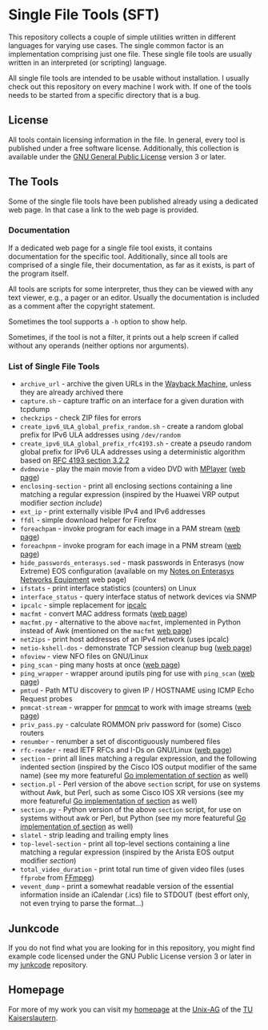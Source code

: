 # Single File Tools (SFT)

This repository collects a couple of simple utilities written in different
languages for varying use cases. The single common factor is an implementation
comprising just one file. These single file tools are usually written in an
interpreted (or scripting) language.

All single file tools are intended to be usable without installation. I
usually check out this repository on every machine I work with. If one of
the tools needs to be started from a specific directory that is a bug.

## License

All tools contain licensing information in the file. In general, every tool
is published under a free software license. Additionally, this collection
is available under the
[GNU General Public License](https://www.gnu.org/licenses/gpl.html)
version 3 or later.

## The Tools

Some of the single file tools have been published already using a dedicated
web page. In that case a link to the web page is provided.

### Documentation

If a dedicated web page for a single file tool exists, it contains
documentation for the specific tool. Additionally, since all tools
are comprised of a single file, their documentation, as far as it
exists, is part of the program itself.

All tools are scripts for some interpreter, thus they can be viewed with
any text viewer, e.g., a pager or an editor. Usually the documentation
is included as a comment after the copyright statement.

Sometimes the tool supports a `-h` option to show help.

Sometimes, if the tool is not a filter, it prints out a help screen if
called without any operands (neither options nor arguments).

### List of Single File Tools

* `archive_url` - archive the given URLs in the
  [Wayback Machine](https://web.archive.org/), unless they are already
  archived there
* `capture.sh` - capture traffic on an interface for a given duration with
  tcpdump
* `checkzips` - check ZIP files for errors
* `create_ipv6_ULA_global_prefix_random.sh` - create a random global prefix
  for IPv6 ULA addresses using `/dev/random`
* `create_ipv6_ULA_global_prefix_rfc4193.sh` - create a pseudo random global
  prefix for IPv6 ULA addresses using a deterministic algorithm based on
  [RFC 4193 section 3.2.2](https://datatracker.ietf.org/doc/html/rfc4193#section-3.2.2)
* `dvdmovie` - play the main movie from a video DVD with
  [MPlayer](http://www.mplayerhq.hu/)
  ([web page](https://www.unix-ag.uni-kl.de/~auerswal/dvdmovie/))
* `enclosing-section` - print all enclosing sections containing a line
  matching a regular expression (inspired by the Huawei VRP output modifier
  *section include*)
* `ext_ip` - print externally visible IPv4 and IPv6 addresses
* `ffdl` - simple download helper for Firefox
* `foreachpam` - invoke program for each image in a PAM stream
   ([web page](https://www.unix-ag.uni-kl.de/~auerswal/netpbm/index.html))
* `foreachpnm` - invoke program for each image in a PNM stream
  ([web page](https://www.unix-ag.uni-kl.de/~auerswal/netpbm/index.html))
* `hide_passwords_enterasys.sed` - mask passwords in Enterasys (now Extreme)
  EOS configuration
  (available on my
  [Notes on Enterasys Networks Equipment](https://www.unix-ag.uni-kl.de/~auerswal/enterasys/#hide_passwords)
  web page)
* `ifstats` - print interface statistics (counters) on Linux
* `interface_status` - query interface status of network devices via SNMP
* `ipcalc` - simple replacement for [ipcalc](http://jodies.de/ipcalc)
* `macfmt` - convert MAC address formats
  ([web page](https://www.unix-ag.uni-kl.de/~auerswal/macfmt/))
* `macfmt.py` - alternative to the above `macfmt`, implemented in Python
  instead of Awk (mentioned on the `macfmt`
  [web page](https://www.unix-ag.uni-kl.de/~auerswal/macfmt/))
* `net2ips` - print host addresses of an IPv4 network (uses ipcalc)
* `netio-kshell-dos` - demonstrate TCP session cleanup bug
  ([web page](https://www.unix-ag.uni-kl.de/~auerswal/netio-kshell-bug/))
* `nfoview` - view NFO files on GNU/Linux
* `ping_scan` - ping many hosts at once
  ([web page](https://www.unix-ag.uni-kl.de/~auerswal/ping_scan/))
* `ping_wrapper` - wrapper around iputils ping for use with `ping_scan`
  ([web page](https://www.unix-ag.uni-kl.de/~auerswal/ping_scan/))
* `pmtud` - Path MTU discovery to given IP / HOSTNAME using ICMP Echo Request
  probes
* `pnmcat-stream` - wrapper for
  [pnmcat](http://netpbm.sourceforge.net/doc/pnmcat.html)
  to work with image streams
  ([web page](https://www.unix-ag.uni-kl.de/~auerswal/netpbm/index.html))
* `priv_pass.py` - calculate ROMMON priv password for (some) Cisco routers
* `renumber` - renumber a set of discontiguously numbered files
* `rfc-reader` - read IETF RFCs and I-Ds on GNU/Linux
  ([web page](https://www.unix-ag.uni-kl.de/~auerswal/rfc-reader/))
* `section` - print all lines matching a regular expression, and the following
  indented section (inspired by the Cisco IOS output modifier of the same name)
  (see my more featureful
  [Go implementation of section](https://www.unix-ag.uni-kl.de/~auerswal/section/index.html)
  as well)
* `section.pl` - Perl version of the above `section` script, for use on systems
  without Awk, but Perl, such as some Cisco IOS XR versions (see my more
  featureful
  [Go implementation of section](https://www.unix-ag.uni-kl.de/~auerswal/section/index.html)
  as well)
* `section.py` - Python version of the above `section` script, for use on
  systems without awk or Perl, but Python (see my more featureful
  [Go implementation of section](https://www.unix-ag.uni-kl.de/~auerswal/section/index.html)
  as well)
* `slatel` - strip leading and trailing empty lines
* `top-level-section` - print all top-level sections containing a line matching
  a regular expression (inspired by the Arista EOS output modifier *section*)
* `total_video_duration` - print total run time of given video files
  (uses `ffprobe` from [FFmpeg](https://ffmpeg.org/))
* `vevent_dump` - print a somewhat readable version of the essential information
  inside an iCalendar (.ics) file to STDOUT (best effort only, not even trying
  to parse the format...)

## Junkcode

If you do not find what you are looking for in this repository, you might
find example code licensed under the GNU Public License version 3 or later
in my [junkcode](https://github.com/auerswal/junkcode/) repository.

## Homepage

For more of my work you can visit my
[homepage](https://www.unix-ag.uni-kl.de/~auerswal/) at the
[Unix-AG](https://www.unix-ag.uni-kl.de/) of the
[TU Kaiserslautern](https://www.uni-kl.de/).
